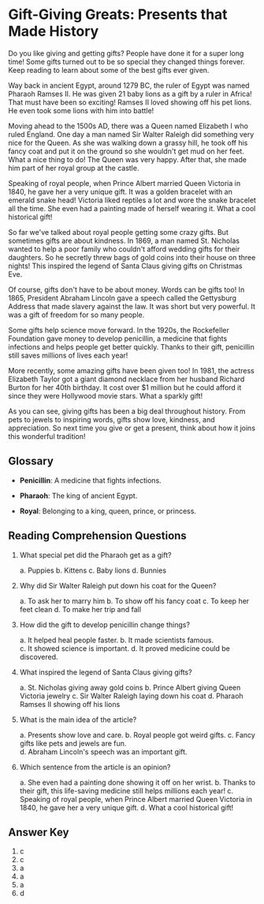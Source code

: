 # Gift-Giving Greats: Presents that Made History

Do you like giving and getting gifts? People have done it for a super long time! Some gifts turned out to be so special they changed things forever. Keep reading to learn about some of the best gifts ever given.

Way back in ancient Egypt, around 1279 BC, the ruler of Egypt was named Pharaoh Ramses II. He was given 21 baby lions as a gift by a ruler in Africa! That must have been so exciting! Ramses II loved showing off his pet lions. He even took some lions with him into battle!

Moving ahead to the 1500s AD, there was a Queen named Elizabeth I who ruled England. One day a man named Sir Walter Raleigh did something very nice for the Queen. As she was walking down a grassy hill, he took off his fancy coat and put it on the ground so she wouldn't get mud on her feet. What a nice thing to do! The Queen was very happy. After that, she made him part of her royal group at the castle.

Speaking of royal people, when Prince Albert married Queen Victoria in 1840, he gave her a very unique gift. It was a golden bracelet with an emerald snake head! Victoria liked reptiles a lot and wore the snake bracelet all the time. She even had a painting made of herself wearing it. What a cool historical gift!

So far we've talked about royal people getting some crazy gifts. But sometimes gifts are about kindness. In 1869, a man named St. Nicholas wanted to help a poor family who couldn't afford wedding gifts for their daughters. So he secretly threw bags of gold coins into their house on three nights! This inspired the legend of Santa Claus giving gifts on Christmas Eve.

Of course, gifts don't have to be about money. Words can be gifts too! In 1865, President Abraham Lincoln gave a speech called the Gettysburg Address that made slavery against the law. It was short but very powerful. It was a gift of freedom for so many people.

Some gifts help science move forward. In the 1920s, the Rockefeller Foundation gave money to develop penicillin, a medicine that fights infections and helps people get better quickly. Thanks to their gift, penicillin still saves millions of lives each year!

More recently, some amazing gifts have been given too! In 1981, the actress Elizabeth Taylor got a giant diamond necklace from her husband Richard Burton for her 40th birthday. It cost over $1 million but he could afford it since they were Hollywood movie stars. What a sparkly gift!

As you can see, giving gifts has been a big deal throughout history. From pets to jewels to inspiring words, gifts show love, kindness, and appreciation. So next time you give or get a present, think about how it joins this wonderful tradition!

## Glossary

- **Penicillin**: A medicine that fights infections.

- **Pharaoh**: The king of ancient Egypt.

- **Royal**: Belonging to a king, queen, prince, or princess.

## Reading Comprehension Questions

1. What special pet did the Pharaoh get as a gift?

   a. Puppies
   b. Kittens
   c. Baby lions
   d. Bunnies

2. Why did Sir Walter Raleigh put down his coat for the Queen?

   a. To ask her to marry him
   b. To show off his fancy coat
   c. To keep her feet clean
   d. To make her trip and fall

3. How did the gift to develop penicillin change things?

   a. It helped heal people faster.
   b. It made scientists famous.  
   c. It showed science is important.
   d. It proved medicine could be discovered.

4. What inspired the legend of Santa Claus giving gifts?

   a. St. Nicholas giving away gold coins
   b. Prince Albert giving Queen Victoria jewelry
   c. Sir Walter Raleigh laying down his coat
   d. Pharaoh Ramses II showing off his lions

5. What is the main idea of the article?

   a. Presents show love and care.
   b. Royal people got weird gifts.
   c. Fancy gifts like pets and jewels are fun.  
   d. Abraham Lincoln's speech was an important gift.

6. Which sentence from the article is an opinion?

   a. She even had a painting done showing it off on her wrist.
   b. Thanks to their gift, this life-saving medicine still helps millions each year!
   c. Speaking of royal people, when Prince Albert married Queen Victoria in 1840, he gave her a very unique gift.
   d. What a cool historical gift!

## Answer Key

1. c
2. c
3. a
4. a
5. a
6. d
